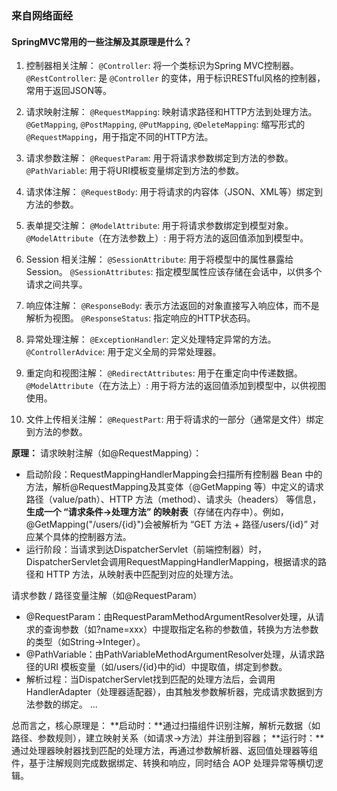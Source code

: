 ### 来自网络面经

#### SpringMVC常用的一些注解及其原理是什么？

1. 控制器相关注解：
`@Controller`: 将一个类标识为Spring MVC控制器。
`@RestController`: 是 `@Controller` 的变体，用于标识RESTful风格的控制器，常用于返回JSON等。

2. 请求映射注解：
`@RequestMapping`: 映射请求路径和HTTP方法到处理方法。
`@GetMapping`, `@PostMapping`, `@PutMapping`, `@DeleteMapping`: 缩写形式的 `@RequestMapping`，用于指定不同的HTTP方法。

3. 请求参数注解：
`@RequestParam`: 用于将请求参数绑定到方法的参数。
`@PathVariable`: 用于将URI模板变量绑定到方法的参数。

4. 请求体注解：
`@RequestBody`: 用于将请求的内容体（JSON、XML等）绑定到方法的参数。

5. 表单提交注解：
`@ModelAttribute`: 用于将请求参数绑定到模型对象。
`@ModelAttribute`（在方法参数上）: 用于将方法的返回值添加到模型中。

6. Session 相关注解：
`@SessionAttribute`: 用于将模型中的属性暴露给Session。
`@SessionAttributes`: 指定模型属性应该存储在会话中，以供多个请求之间共享。

7. 响应体注解：
`@ResponseBody`: 表示方法返回的对象直接写入响应体，而不是解析为视图。
`@ResponseStatus`: 指定响应的HTTP状态码。

8. 异常处理注解：
`@ExceptionHandler`: 定义处理特定异常的方法。
`@ControllerAdvice`: 用于定义全局的异常处理器。

9. 重定向和视图注解：
`@RedirectAttributes`: 用于在重定向中传递数据。
`@ModelAttribute`（在方法上）: 用于将方法的返回值添加到模型中，以供视图使用。

10. 文件上传相关注解：
`@RequestPart`: 用于将请求的一部分（通常是文件）绑定到方法的参数。

**原理：**
请求映射注解（如@RequestMapping）：
- 启动阶段：RequestMappingHandlerMapping会扫描所有控制器 Bean 中的方法，解析@RequestMapping及其变体（@GetMapping 等）中定义的请求路径（value/path）、HTTP 方法（method）、请求头（headers） 等信息，**生成一个 “请求条件→处理方法” 的映射表**（存储在内存中）。例如，@GetMapping("/users/{id}")会被解析为 “GET 方法 + 路径/users/{id}” 对应某个具体的控制器方法。
- 运行阶段：当请求到达DispatcherServlet（前端控制器）时，DispatcherServlet会调用RequestMappingHandlerMapping，根据请求的路径和 HTTP 方法，从映射表中匹配到对应的处理方法。

请求参数 / 路径变量注解（如@RequestParam）
- @RequestParam：由RequestParamMethodArgumentResolver处理，从请求的查询参数（如?name=xxx）中提取指定名称的参数值，转换为方法参数的类型（如String→Integer）。
- @PathVariable：由PathVariableMethodArgumentResolver处理，从请求路径的URI 模板变量（如/users/{id}中的id）中提取值，绑定到参数。
- 解析过程：当DispatcherServlet找到匹配的处理方法后，会调用HandlerAdapter（处理器适配器），由其触发参数解析器，完成请求数据到方法参数的绑定。
...

总而言之，核心原理是：
**启动时：**通过扫描组件识别注解，解析元数据（如路径、参数规则），建立映射关系（如请求→方法）并注册到容器；
**运行时：**通过处理器映射器找到匹配的处理方法，再通过参数解析器、返回值处理器等组件，基于注解规则完成数据绑定、转换和响应，同时结合 AOP 处理异常等横切逻辑。
